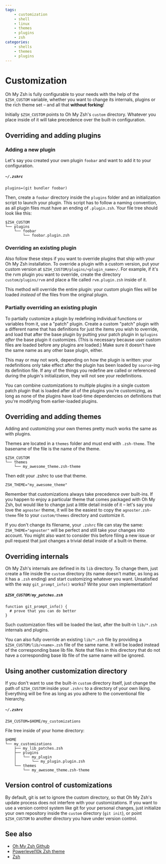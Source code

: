 ```yaml
---
tags:
    - customization
    - shell
    - linux
    - themes
    - plugins
    - zsh
categories:
    - shells
    - themes
    - plugins
---
```


# Customization

Oh My Zsh is fully configurable to your needs with the help of the `$ZSH_CUSTOM` variable, whether you want to change its internals, plugins or the rich theme set – and all that **without forking**!

Initially `$ZSH_CUSTOM` points to Oh My Zsh's `custom` directory. Whatever you place inside of it will take precedence over the built-in configuration.

## Overriding and adding plugins

### Adding a new plugin

Let's say you created your own plugin `foobar` and want to add it to your configuration.

##### `~/.zshrc`

```shell
plugins=(git bundler foobar)
```

Then, create a `foobar` directory inside the `plugins` folder and an initialization script to launch your plugin. This script has to follow a naming convention, as all plugin files must have an ending of `.plugin.zsh`. Your file tree should look like this:

```text
$ZSH_CUSTOM
└── plugins
    └── foobar
        └── foobar.plugin.zsh
```

### Overriding an existing plugin

Also follow these steps if you want to override plugins that ship with your Oh My Zsh installation. To override a plugin with a custom version, put your custom version at `$ZSH_CUSTOM/plugins/<plugin_name>/`. For example, if it's the rvm plugin you want to override, create the directory `custom/plugins/rvm` and place a file called `rvm.plugin.zsh` inside of it.

This method will override the entire plugin: your custom plugin files will be loaded *instead* of the files from the original plugin.

### Partially overriding an existing plugin

To partially customize a plugin by redefining individual functions or variables from it, use a "patch" plugin. Create a custom "patch" plugin with a different name that has definitions for just the items you wish to override, and load that after the base plugin by putting your patch plugin in `$plugins` *after* the base plugin it customizes. (This is necessary because user custom files are loaded before any plugins are loaded.) Make sure it doesn't have the same name as any other base plugin, either.

This may or may not work, depending on how the plugin is written: your redefinitions only take effect after the plugin has been loaded by `source`-ing its definition file. If any of the things you redefine are called or referenced during the plugin's initialization, they will not see your redefinitions.

You can combine customizations to multiple plugins in a single custom patch plugin that is loaded after all of the plugins you're customizing, as long as none of the plugins have load-time dependencies on definitions that you're modifying from earlier-loaded plugins.

## Overriding and adding themes

Adding and customizing your own themes pretty much works the same as with plugins.

Themes are located in a `themes` folder and must end with `.zsh-theme`. The basename of the file is the name of the theme.

```text
$ZSH_CUSTOM
└── themes
    └── my_awesome_theme.zsh-theme
```

Then edit your .zshrc to use that theme.

```shell
ZSH_THEME="my_awesome_theme"
```

Remember that customizations always take precedence over built-ins. If you happen to enjoy a particular theme that comes packaged with Oh My Zsh, but would like to change just a little detail inside of it – let's say you love the `agnoster` theme, it will be the easiest to copy the `agnoster.zsh-theme` file to your `custom/themes` directory and customize it.

If you don't change its filename, your `.zshrc` file can stay the same: `ZSH_THEME="agnoster"` will be perfect and still take your changes into account. You might also want to consider this before filing a new issue or pull request that just changes a trivial detail inside of a built-in theme.

## Overriding internals

Oh My Zsh's internals are defined in its `lib` directory. To change them, just create a file inside the `custom` directory (its name doesn't matter, as long as it has a `.zsh` ending) and start customizing whatever you want. Unsatisfied with the way `git_prompt_info()` works? Write your own implementation!

##### `$ZSH_CUSTOM/my_patches.zsh`

```shell
function git_prompt_info() {
  # prove that you can do better
}
```

Such customization files will be loaded the last, after the built-in `lib/*.zsh` internals and plugins.

You can also fully override an existing `lib/*.zsh` file by providing a `$ZSH_CUSTOM/lib/<name>.zsh` file of the same name. It will be loaded instead of the corresponding base lib file. Note that files in this directory that do not have a corresponding base lib file of the same name will be ignored.

## Using another customization directory

If you don't want to use the built-in `custom` directory itself, just change the path of `$ZSH_CUSTOM` inside your `.zshrc` to a directory of your own liking. Everything will be fine as long as you adhere to the conventional file hierarchy.

##### `~/.zshrc`

```shell
ZSH_CUSTOM=$HOME/my_customizations
```

File tree inside of your home directory:

```text
$HOME
└── my_customizations
    ├── my_lib_patches.zsh
    ├── plugins
    │   └── my_plugin
    │       └── my_plugin.plugin.zsh
    └── themes
        └── my_awesome_theme.zsh-theme
```

## Version control of customizations

By default, git is set to ignore the custom directory, so that Oh My Zsh's update process does not interfere with your customizations. If you want to use a version control system like git for your personal changes, just initialize your own repository inside the `custom` directory (`git init`), or point `$ZSH_CUSTOM` to another directory you have under version control.

## See also

- [Oh My Zsh Github](https://github.com/ohmyzsh/ohmyzsh)
- [Powerlevel10k Zsh theme](../powerlevel10k.md)
- [Zsh](../zsh.md)
